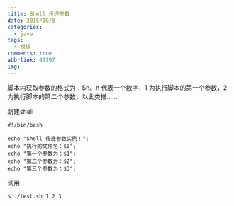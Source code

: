 ```yaml
---
title: Shell 传递参数
date: 2015/10/8
categories:
  - java
tags:
  - 模板
comments: true
abbrlink: 49197
img:
---
```


脚本内获取参数的格式为：$n。n 代表一个数字，1 为执行脚本的第一个参数，2 为执行脚本的第二个参数，以此类推……

新建shell
```
#!/bin/bash

echo "Shell 传递参数实例！";
echo "执行的文件名：$0";
echo "第一个参数为：$1";
echo "第二个参数为：$2";
echo "第三个参数为：$3";
```



调用
```
$ ./test.sh 1 2 3
```